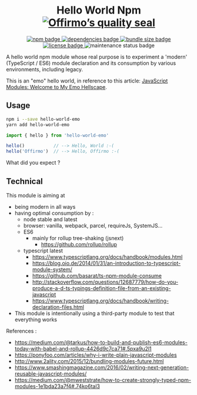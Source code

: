 
<h1 align="center">
	Hello World Npm<br>
	<a href="https://www.offirmo.net/offirmo-monorepo/doc/modules-directory/index.html">
		<img src="https://www.offirmo.net/offirmo-monorepo/doc/quality-seal/offirmos_quality_seal.svg" alt="Offirmo’s quality seal">
	</a>
</h1>

<p align="center">
	<a alt="npm package page"
		href="https://www.npmjs.com/package/hello-world-emo">
		<img alt="npm badge"
			src="https://img.shields.io/npm/v/hello-world-emo.svg">
	</a>
	<a alt="dependencies analysis"
		href="https://david-dm.org/offirmo/offirmo-monorepo?path=4-incubator%2Fhello-world-npm">
		<img alt="dependencies badge"
			src="https://img.shields.io/david/offirmo/offirmo-monorepo.svg?path=4-incubator%2Fhello-world-npm">
	</a>
	<a alt="bundle size evaluation"
		href="https://bundlephobia.com/result?p=hello-world-emo">
		<img alt="bundle size badge"
			src="https://img.shields.io/bundlephobia/minzip/hello-world-emo.svg">
	</a>
	<a alt="license"
		href="https://unlicense.org/">
		<img alt="license badge"
			src="https://img.shields.io/badge/license-public_domain-brightgreen.svg">
	</a>
		<img alt="maintenance status badge"
			src="https://img.shields.io/maintenance/yes/2019.svg">
</p>


A hello world npm module whose real purpose is to experiment a 'modern' (TypeScript / ES6)
module declaration and its consumption by various environments, including legacy.

This is an "emo" hello world, in reference to this article: [JavaScript Modules: Welcome to My Emo Hellscape](https://medium.com/@trek/last-week-i-had-a-small-meltdown-on-twitter-about-npms-future-plans-around-front-end-packaging-b424dd8d367a).

## Usage

```sh
npm i --save hello-world-emo
yarn add hello-world-emo
```

```js
import { hello } from 'hello-world-emo'

hello()           // --> Hello, World :-(
hello('Offirmo')  // --> Hello, Offirmo :-(
```
What did you expect ?


## Technical
This module is aiming at
* being modern in all ways
* having optimal consumption by :
  * node stable and latest
  * browser: vanilla, webpack, parcel, requireJs, SystemJS...
  * ES6
    * mainly for rollup tree-shaking (jsnext)
      * https://github.com/rollup/rollup
  * typescript latest
    * https://www.typescriptlang.org/docs/handbook/modules.html
    * https://blog.oio.de/2014/01/31/an-introduction-to-typescript-module-system/
    * https://github.com/basarat/ts-npm-module-consume
    * http://stackoverflow.com/questions/12687779/how-do-you-produce-a-d-ts-typings-definition-file-from-an-existing-javascript
    * https://www.typescriptlang.org/docs/handbook/writing-declaration-files.html
* This module is intentionally using a third-party module to test that everything works

References :
* https://medium.com/@tarkus/how-to-build-and-publish-es6-modules-today-with-babel-and-rollup-4426d9c7ca71#.5pxa9u2l1
* https://ponyfoo.com/articles/why-i-write-plain-javascript-modules
* http://www.2ality.com/2015/12/bundling-modules-future.html
* https://www.smashingmagazine.com/2016/02/writing-next-generation-reusable-javascript-modules/
* https://medium.com/@mweststrate/how-to-create-strongly-typed-npm-modules-1e1bda23a7f4#.74ko6tal3
